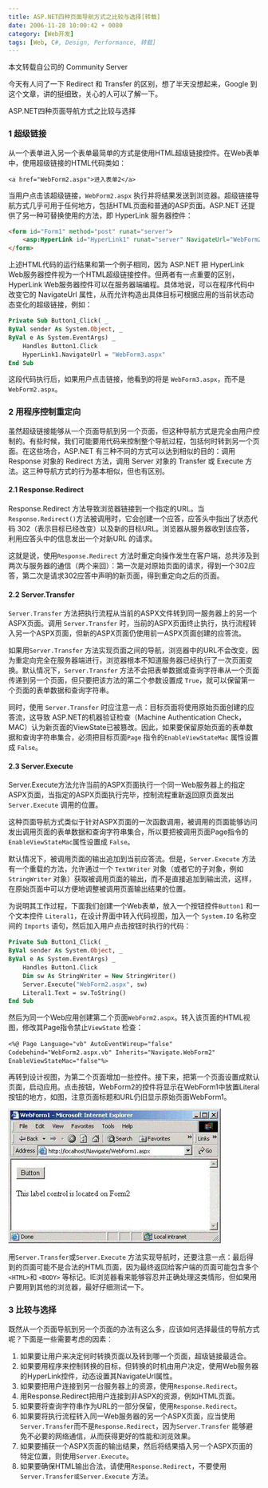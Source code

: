 ```yaml
---
title: ASP.NET四种页面导航方式之比较与选择[转载]
date: 2006-11-28 10:00:42 + 0080
category: [Web开发]
tags: [Web, C#, Design, Performance, 转载]
---
```


本文转载自公司的 Community Server

今天有人问了一下 Redirect 和 Transfer 的区别，想了半天没想起来，Google 到这个文章，讲的挺细致，关心的人可以了解一下。  

ASP.NET四种页面导航方式之比较与选择  

### 1 超级链接  
从一个表单进入另一个表单最简单的方式是使用HTML超级链接控件。在Web表单中，使用超级链接的HTML代码类如：  

`<a href="WebForm2.aspx">进入表单2</a>` 

当用户点击该超级链接，`WebForm2.aspx` 执行并将结果发送到浏览器。超级链接导航方式几乎可用于任何地方，包括HTML页面和普通的ASP页面。ASP.NET 还提供了另一种可替换使用的方法，即 HyperLink 服务器控件：  

```html
<form id="Form1" method="post" runat="server">  
    <asp:HyperLink id="HyperLink1" runat="server" NavigateUrl="WebForm2.aspx">进入表单2</asp:HyperLink>  
</form>  
```

上述HTML代码的运行结果和第一个例子相同，因为 ASP.NET 把 HyperLink Web服务器控件视为一个HTML超级链接控件。但两者有一点重要的区别，HyperLink Web服务器控件可以在服务器端编程。具体地说，可以在程序代码中改变它的 NavigateUrl 属性，从而允许构造出具体目标可根据应用的当前状态动态变化的超级链接，例如：  

```vb
Private Sub Button1_Click( _  
ByVal sender As System.Object, _  
ByVal e As System.EventArgs) _  
    Handles Button1.Click  
    HyperLink1.NavigateUrl = "WebForm3.aspx"  
End Sub  
```
这段代码执行后，如果用户点击链接，他看到的将是 `WebForm3.aspx`，而不是 `WebForm2.aspx`。  

### 2 用程序控制重定向
虽然超级链接能够从一个页面导航到另一个页面，但这种导航方式是完全由用户控制的。有些时候，我们可能要用代码来控制整个导航过程，包括何时转到另一个页面。在这些场合，ASP.NET 有三种不同的方式可以达到相似的目的：调用 Response 对象的 Redirect 方法，调用 Server 对象的 Transfer 或 Execute 方法。这三种导航方式的行为基本相似，但也有区别。  

#### 2.1 Response.Redirect
Response.Redirect 方法导致浏览器链接到一个指定的URL。当`Response.Redirect()`方法被调用时，它会创建一个应答，应答头中指出了状态代码 302（表示目标已经改变）以及新的目标URL。浏览器从服务器收到该应答，利用应答头中的信息发出一个对新URL 的请求。  

这就是说，使用`Response.Redirect` 方法时重定向操作发生在客户端，总共涉及到两次与服务器的通信（两个来回）：第一次是对原始页面的请求，得到一个302应答，第二次是请求302应答中声明的新页面，得到重定向之后的页面。  

#### 2.2 Server.Transfer  
`Server.Transfer` 方法把执行流程从当前的ASPX文件转到同一服务器上的另一个ASPX页面。调用 `Server.Transfer` 时，当前的ASPX页面终止执行，执行流程转入另一个ASPX页面，但新的ASPX页面仍使用前一ASPX页面创建的应答流。  

如果用`Server.Transfer` 方法实现页面之间的导航，浏览器中的URL不会改变，因为重定向完全在服务器端进行，浏览器根本不知道服务器已经执行了一次页面变换。默认情况下，`Server.Transfer` 方法不会把表单数据或查询字符串从一个页面传递到另一个页面，但只要把该方法的第二个参数设置成 `True`，就可以保留第一个页面的表单数据和查询字符串。  

同时，使用 `Server.Transfer` 时应注意一点：目标页面将使用原始页面创建的应答流，这导致 ASP.NET的机器验证检查（Machine Authentication Check，MAC）认为新页面的ViewState已被篡改。因此，如果要保留原始页面的表单数据和查询字符串集合，必须把目标页面`Page` 指令的`EnableViewStateMac` 属性设置成 `False`。  

#### 2.3 Server.Execute  
Server.Execute方法允许当前的ASPX页面执行一个同一Web服务器上的指定ASPX页面，当指定的ASPX页面执行完毕，控制流程重新返回原页面发出`Server.Execute` 调用的位置。  

这种页面导航方式类似于针对ASPX页面的一次函数调用，被调用的页面能够访问发出调用页面的表单数据和查询字符串集合，所以要把被调用页面Page指令的`EnableViewStateMac`属性设置成 `False`。  

默认情况下，被调用页面的输出追加到当前应答流。但是，`Server.Execute` 方法有一个重载的方法，允许通过一个 `TextWriter` 对象（或者它的子对象，例如`StringWriter` 对象）获取被调用页面的输出，而不是直接追加到输出流，这样，在原始页面中可以方便地调整被调用页面输出结果的位置。  

为说明其工作过程，下面我们创建一个Web表单，放入一个按钮控件`Button1` 和一个文本控件 `Literal1`，在设计界面中转入代码视图，加入一个 `System.IO` 名称空间的 `Imports` 语句，然后加入用户点击按钮时执行的代码：  

```vb
Private Sub Button1_Click( _  
ByVal sender As System.Object, _  
ByVal e As System.EventArgs) _  
    Handles Button1.Click  
    Dim sw As StringWriter = New StringWriter()  
    Server.Execute("WebForm2.aspx", sw)  
    Literal1.Text = sw.ToString()  
End Sub
```

然后为同一个Web应用创建第二个页面`WebForm2.aspx`。转入该页面的HTML视图，修改其Page指令禁止`ViewState` 检查：  

`<%@ Page Language="vb" AutoEventWireup="false" Codebehind="WebForm2.aspx.vb" Inherits="Navigate.WebForm2" EnableViewStateMac="false"%>`

再转到设计视图，为第二个页面增加一些控件。接下来，把第一个页面设置成默认页面，启动应用。点击按钮，WebForm2的控件将显示在WebForm1中放置Literal按钮的地方，如图，注意页面标题和URL仍旧显示原始页面WebForm1。  

![Demo](/assets/attachments/2006/11/28_100030_tqiwtransfer.gif)  

用`Server.Transfer`或`Server.Execute` 方法实现导航时，还要注意一点：最后得到的页面可能不是合法的HTML页面，因为最终返回给客户端的页面可能包含多个`<HTML>`和 `<BODY>` 等标记。IE浏览器看来能够容忍并正确处理这类情形，但如果用户要用到其他的浏览器，最好仔细测试一下。  

### 3 比较与选择 

既然从一个页面导航到另一个页面的办法有这么多，应该如何选择最佳的导航方式呢？下面是一些需要考虑的因素：  
1. 如果要让用户来决定何时转换页面以及转到哪一个页面，超级链接最适合。  
1. 如果要用程序来控制转换的目标，但转换的时机由用户决定，使用Web服务器的HyperLink控件，动态设置其NavigateUrl属性。  
1. 如果要把用户连接到另一台服务器上的资源，使用`Response.Redirect`。  
1. 用Response.Redirect把用户连接到非ASPX的资源，例如HTML页面。  
1. 如果要将查询字符串作为URL的一部分保留，使用`Response.Redirect`。  
1. 如果要将执行流程转入同一Web服务器的另一个ASPX页面，应当使用`Server.Transfer`而不是`Response.Redirect`，因为`Server.Transfer` 能够避免不必要的网络通信，从而获得更好的性能和浏览效果。  
1. 如果要捕获一个ASPX页面的输出结果，然后将结果插入另一个ASPX页面的特定位置，则使用`Server.Execute`。  
1. 如果要确保HTML输出合法，请使用`Response.Redirect`，不要使用`Server.Transfer或Server.Execute` 方法。  
